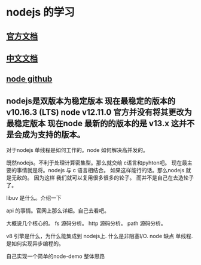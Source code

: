 # nodejs 的学习

## [官方文档](https://nodejs.org/en/)
## [中文文档](http://nodejs.cn/api/)
## [node github](https://github.com/nodejs/node)

## nodejs是双版本为稳定版本 现在最稳定的版本的 v10.16.3 (LTS) node v12.11.0 官方并没有将其更改为最稳定版本 现在node 最新的的版本的是 v13.x 这并不是会成为支持的版本。

对于nodejs 单线程是如何工作的。node 如何解决高并发的。

既然nodejs。不利于处理计算密集型。那么就交给 c语言和pyhton吧。
现在最主要的事情就是将。nodejs 与 c 语言相结合。
如果这样能行的话。那么nodejs 就是无敌的。
因为这样 我们就可以复用很多很多的轮子。
而并不是自己在去造轮子了。

libuv 是什么。介绍一下

api 的事情。官网上那么详细。自己去看吧。

大概说几个核心的。
fs 源码分析。
http 源码分析。
path 源码分析。


v8 引擎是什么，为什么能集成到 nodejs上. 
什么是非阻塞I/O.
node 缺点 单线程.  
是如何实现异步编程的。

自己实现一个简单的node-demo 整体思路
